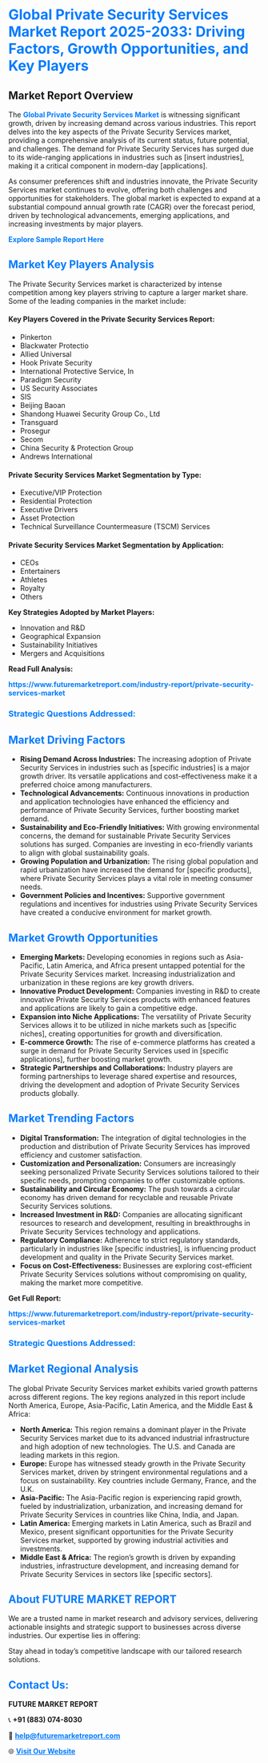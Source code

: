 <h1 style="color: #007BFF;">Global Private Security Services Market Report 2025-2033: Driving Factors, Growth Opportunities, and Key Players</h1>

<section id="overview">
<h2>Market Report Overview</h2>
<p>The <a href="https://www.futuremarketreport.com/industry-report/private-security-services-market" style="color: #007BFF; text-decoration: none;"><strong>Global Private Security Services Market</strong></a> is witnessing significant growth, driven by increasing demand across various industries. This report delves into the key aspects of the Private Security Services market, providing a comprehensive analysis of its current status, future potential, and challenges. The demand for Private Security Services has surged due to its wide-ranging applications in industries such as [insert industries], making it a critical component in modern-day [applications].</p>
<p>As consumer preferences shift and industries innovate, the Private Security Services market continues to evolve, offering both challenges and opportunities for stakeholders. The global market is expected to expand at a substantial compound annual growth rate (CAGR) over the forecast period, driven by technological advancements, emerging applications, and increasing investments by major players.</p>
</section>

<section id="overview">
<p><a href="https://www.futuremarketreport.com/request-sample/reportId=107680" style="color: #007BFF; text-decoration: none;"><strong>Explore Sample Report Here</strong></a></p>
</section>

<section id="key-players">
<h2 style="color: #007BFF;">Market Key Players Analysis</h2>
<p>The Private Security Services market is characterized by intense competition among key players striving to capture a larger market share. Some of the leading companies in the market include:</p>
<h4>Key Players Covered in the Private Security Services Report:</h4>
<ul><li>Pinkerton</li><li>Blackwater Protectio</li><li>Allied Universal</li><li>Hook Private Security</li><li>International Protective Service, In</li><li>Paradigm Security</li><li>US Security Associates</li><li>SIS</li><li>Beijing Baoan</li><li>Shandong Huawei Security Group Co., Ltd</li><li>Transguard</li><li>Prosegur</li><li>Secom</li><li>China Security &amp; Protection Group</li><li>Andrews International</li></ul>
<h4>Private Security Services Market Segmentation by Type:</h4>
<ul><li>Executive/VIP Protection</li><li>Residential Protection</li><li>Executive Drivers</li><li>Asset Protection</li><li>Technical Surveillance Countermeasure (TSCM) Services</li></ul>

<h4>Private Security Services Market Segmentation by Application:</h4>
<ul><li>CEOs</li><li>Entertainers</li><li>Athletes</li><li>Royalty</li><li>Others</li></ul>
<p><strong>Key Strategies Adopted by Market Players:</strong></p>
<ul>
<li>Innovation and R&D</li>
<li>Geographical Expansion</li>
<li>Sustainability Initiatives</li>
<li>Mergers and Acquisitions</li>
</ul>
</section>

<section>
<p><strong>Read Full Analysis: </strong></p><a href="https://www.futuremarketreport.com/industry-report/private-security-services-market" style="color: #007BFF; text-decoration: none;"><strong>https://www.futuremarketreport.com/industry-report/private-security-services-market</strong></a>
<h3 style="color: #007BFF;">Strategic Questions Addressed:</h3>
</section>

<section id="driving-factors">
<h2 style="color: #007BFF;">Market Driving Factors</h2>
<ul>
<li><strong>Rising Demand Across Industries:</strong> The increasing adoption of Private Security Services in industries such as [specific industries] is a major growth driver. Its versatile applications and cost-effectiveness make it a preferred choice among manufacturers.</li>
<li><strong>Technological Advancements:</strong> Continuous innovations in production and application technologies have enhanced the efficiency and performance of Private Security Services, further boosting market demand.</li>
<li><strong>Sustainability and Eco-Friendly Initiatives:</strong> With growing environmental concerns, the demand for sustainable Private Security Services solutions has surged. Companies are investing in eco-friendly variants to align with global sustainability goals.</li>
<li><strong>Growing Population and Urbanization:</strong> The rising global population and rapid urbanization have increased the demand for [specific products], where Private Security Services plays a vital role in meeting consumer needs.</li>
<li><strong>Government Policies and Incentives:</strong> Supportive government regulations and incentives for industries using Private Security Services have created a conducive environment for market growth.</li>
</ul>
</section>

<section id="growth-opportunities">
<h2 style="color: #007BFF;">Market Growth Opportunities</h2>
<ul>
<li><strong>Emerging Markets:</strong> Developing economies in regions such as Asia-Pacific, Latin America, and Africa present untapped potential for the Private Security Services market. Increasing industrialization and urbanization in these regions are key growth drivers.</li>
<li><strong>Innovative Product Development:</strong> Companies investing in R&D to create innovative Private Security Services products with enhanced features and applications are likely to gain a competitive edge.</li>
<li><strong>Expansion into Niche Applications:</strong> The versatility of Private Security Services allows it to be utilized in niche markets such as [specific niches], creating opportunities for growth and diversification.</li>
<li><strong>E-commerce Growth:</strong> The rise of e-commerce platforms has created a surge in demand for Private Security Services used in [specific applications], further boosting market growth.</li>
<li><strong>Strategic Partnerships and Collaborations:</strong> Industry players are forming partnerships to leverage shared expertise and resources, driving the development and adoption of Private Security Services products globally.</li>
</ul>
</section>

<section id="trending-factors">
<h2 style="color: #007BFF;">Market Trending Factors</h2>
<ul>
<li><strong>Digital Transformation:</strong> The integration of digital technologies in the production and distribution of Private Security Services has improved efficiency and customer satisfaction.</li>
<li><strong>Customization and Personalization:</strong> Consumers are increasingly seeking personalized Private Security Services solutions tailored to their specific needs, prompting companies to offer customizable options.</li>
<li><strong>Sustainability and Circular Economy:</strong> The push towards a circular economy has driven demand for recyclable and reusable Private Security Services solutions.</li>
<li><strong>Increased Investment in R&D:</strong> Companies are allocating significant resources to research and development, resulting in breakthroughs in Private Security Services technology and applications.</li>
<li><strong>Regulatory Compliance:</strong> Adherence to strict regulatory standards, particularly in industries like [specific industries], is influencing product development and quality in the Private Security Services market.</li>
<li><strong>Focus on Cost-Effectiveness:</strong> Businesses are exploring cost-efficient Private Security Services solutions without compromising on quality, making the market more competitive.</li>
</ul>
</section>

<section>
<p><strong>Get Full Report: </strong></p><a href="https://www.futuremarketreport.com/industry-report/private-security-services-market" style="color: #007BFF; text-decoration: none;"><strong>https://www.futuremarketreport.com/industry-report/private-security-services-market</strong></a>
<h3 style="color: #007BFF;">Strategic Questions Addressed:</h3>
</section>


<section id="regional-analysis">
<h2 style="color: #007BFF;">Market Regional Analysis</h2>
<p>The global Private Security Services market exhibits varied growth patterns across different regions. The key regions analyzed in this report include North America, Europe, Asia-Pacific, Latin America, and the Middle East & Africa:</p>
<ul>
<li><strong>North America:</strong> This region remains a dominant player in the Private Security Services market due to its advanced industrial infrastructure and high adoption of new technologies. The U.S. and Canada are leading markets in this region.</li>
<li><strong>Europe:</strong> Europe has witnessed steady growth in the Private Security Services market, driven by stringent environmental regulations and a focus on sustainability. Key countries include Germany, France, and the U.K.</li>
<li><strong>Asia-Pacific:</strong> The Asia-Pacific region is experiencing rapid growth, fueled by industrialization, urbanization, and increasing demand for Private Security Services in countries like China, India, and Japan.</li>
<li><strong>Latin America:</strong> Emerging markets in Latin America, such as Brazil and Mexico, present significant opportunities for the Private Security Services market, supported by growing industrial activities and investments.</li>
<li><strong>Middle East & Africa:</strong> The region’s growth is driven by expanding industries, infrastructure development, and increasing demand for Private Security Services in sectors like [specific sectors].</li>
</ul>
</section>

<footer>
<h2 style="color: #007BFF;">About FUTURE MARKET REPORT</h2>
<p>We are a trusted name in market research and advisory services, delivering actionable insights and strategic support to businesses across diverse industries. Our expertise lies in offering:</p>

<p>Stay ahead in today’s competitive landscape with our tailored research solutions.</p>

<h2 style="color: #007BFF;">Contact Us:</h2>
<p><strong>FUTURE MARKET REPORT</strong></p>
<p>📞 <strong>+91 (883) 074-8030</strong></p>
<p>📧 <strong><a href="mailto:help@futuremarketreport.com" style="color: #007BFF;">help@futuremarketreport.com</a></strong></p>
<p>🌐 <strong><a href="https://www.futuremarketreport.com/" style="color: #007BFF;">Visit Our Website</a></strong></p>
</footer>